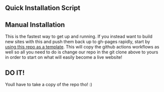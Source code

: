 <h2> Quick Installation Script </h2>
<code-sample copy-clipboard-button>
  <template>
    curl -fsSL https://raw.githubusercontent.com/elmsln/hax11ty/master/hax11tyme.sh -o hax11tyme.sh && sh hax11tyme.sh
  </template>
</code-sample>
<h2> Manual Installation </h2>
<code-sample copy-clipboard-button>
<template>
  git clone https://github.com/elmsln/hax11ty.git
  cd hax11ty
  yarn install
  yarn start
</template>
</code-sample>
<p>This is the fastest way to get up and running. If you instead want to build new sites with this and push them back up to gh-pages rapidly, start by <a href="https://github.com/elmsln/hax11ty/generate">using this repo as a template</a>. This will copy the github actions workflows as well so all you need to do is change our repo in the git clone above to yours in order to start on what will easily become a live website!</p>
<h2>DO IT!</h2>
<p>Youll have to take a copy of the repo tho! :)</p>

